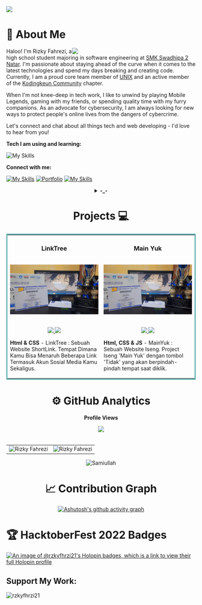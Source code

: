 <img src="https://camo.githubusercontent.com/d348976f3419cd09cf731439742c1b889e3f3cd8e04b2e72e7a219d85b049c37/68747470733a2f2f636c6f75642d6c66697532373079302d6861636b2d636c75622d626f742e76657263656c2e6170702f30666f6f7465722e706e67" >

# 🚀 About Me

<img align="right" src="https://i.imgur.com/840b0PX.gif" width="329">
<p align="left">Haloo! I'm Rizky Fahrezi, a high school student majoring in software engineering at <a href="#">SMK Swadhipa 2 Natar</a>. I'm passionate about staying ahead of the curve when it comes to the latest technologies and spend my days breaking and creating code. Currently, I am a proud core team member of <a href="#">UNIX</a> and an active member of the <a href="#">Kodingkeun Community</a></a> chapter.

When I'm not knee-deep in tech work, I like to unwind by playing Mobile Legends, gaming with my friends, or spending quality time with my furry companions. As an advocate for cybersecurity, I am always looking for new ways to protect people's online lives from the dangers of cybercrime.

Let's connect and chat about all things tech and web developing - I'd love to hear from you!</br>

</p>

**Tech I am using and learning:**

![My Skills](https://skillicons.dev/icons?i=php,html,css,js,mysql,git,github,wordpress,bootstrap,replit,vscode,&theme=dark&perline=9)

**Connect with me:**

[![My Skills](https://skillicons.dev/icons?i=instagram)](https://instagram.com/rzkyfhrzi21/)
<a href="https://rzkyfhrzi21.gihub.io"><img href="https://rzkyfhrzi21.gihub.io" src="https://i.imgur.com/JXfZmZy.png" alt="Portfolio" width="50"></a>
[![My Skills](https://skillicons.dev/icons?i=replit)](https://replit.com/@rzkyfhrzi21/)

<div align="center">

<details>
<summary><b>-_-</b></summary>

![rickroll](https://www.icegif.com/wp-content/uploads/rickroll-icegif-4.gif)

</details>

<h1>Projects 💻</h1>
<table bordercolor="#66b2b2">
  <!-- SETIAP TR BISA DIISI DENGAN DUA PROJECT KALIAN -->
  <tr>
    <td width="50%" valign="top">
      <h3 align="center">LinkTree</h3>
        <br />
        <a target="_blank" href="linktree.rzkyfhrzi21.repl.co/">
            <img src="img/itc-dj-3.jpg" width="100%" alt="LinkTree"/>
        </a>
        <br />
        <p align="center">
          <br>
          <a href="https://github.com/rzkyfhrzi21/app-linktree" target="_blank">
            <img src="https://img.shields.io/static/v1?label=|&message=REPO&color=f&style=plastic&logo=github&logo-color=white"/>
          </a>  
          <a href="linktree.rzkyfhrzi21.repl.co/" target="_blank">
            <img src="https://img.shields.io/static/v1?label=|&message=WEBSITE&color=cdf998&style=plastic&logo=javascript&logo-color=white"/>
          </a>
      </p>
        <p><strong>Html & CSS</strong> - LinkTree :  Sebuah Website ShortLink. Tempat Dimana Kamu Bisa Menaruh Beberapa Link Termasuk Akun Sosial Media Kamu Sekaligus.</p>
    </td>
    <td width="50%" valign="top">
      <h3 align="center">Main Yuk</h3>
        <br />
        <a target="_blank" href="main-yuk.rzkyfhrzi21.repl.co">
            <img src="img/itc-dj-3.jpg" width="100%" alt="Main Yuk"/>
        </a>
        <br />
        <p align="center">
          <br>
          <a href="https://github.com/rzkyfhrzi21/main-yuk" target="_blank">
            <img src="https://img.shields.io/static/v1?label=|&message=REPO&color=f&style=plastic&logo=github&logo-color=white"/>
          </a>  
          <a href="main-yuk.rzkyfhrzi21.repl.co" target="_blank">
            <img src="https://img.shields.io/static/v1?label=|&message=WEBSITE&color=cdf998&style=plastic&logo=javascript&logo-color=white"/>
          </a>
      </p>
        <p><strong>Html, CSS & JS</strong> - MainYuk :  Sebuah Website Iseng. Project Iseng 'Main Yuk' dengan tombol 'Tidak' yang akan berpindah-pindah tempat saat diklik.</p>
    </td>
  </tr>  
</table>

# ⚙️ GitHub Analytics

  <table>
  <tr>
       <p><b>Profile Views</b></p>
        <img src="https://profile-counter.glitch.me/%7Brzkyfhrzi21%7D/count.svg"></br></br>

  <td><img src="https://github-readme-stats.vercel.app/api?username=rzkyfhrzi21&include_all_commits=true&count_private=true&show_icons=true&line_height=20&title_color=7A7ADB&icon_color=2234AE&text_color=D3D3D3&bg_color=0,000000,130F40" alt="Rizky Fahrezi" />
    
  <td><img src="https://github-readme-stats.vercel.app/api/top-langs?username=rzkyfhrzi21&show_icons=true&locale=en&layout=compact&title_color=7A7ADB&icon_color=2234AE&text_color=D3D3D3&bg_color=0,000000,130F40" alt="Rizky Fahrezi" /></td>
  </tr>
</table>

  <p><img align="center" src="https://github-readme-streak-stats.herokuapp.com/?user=rzkyfhrzi21&theme=dark" alt="Samiullah" /></p>

# 📈 Contribution Graph

[![Ashutosh's github activity graph](https://github-readme-activity-graph.vercel.app/graph?username=rzkyfhrzi21&bg_color=242424&color=ffffff&line=57a0ff&point=ff6161&area=true&hide_border=true)](https://github.com/ashutosh00710/github-readme-activity-graph)

</div>

# 🏆 HacktoberFest 2022 Badges

[![An image of @rzkyfhrzi21's Holopin badges, which is a link to view their full Holopin profile](https://holopin.me/rzkyhxr21)](https://holopin.io/@rzkyhxr21)

<h2 align="left">Support My Work:</h2>
<p><a href="https://saweria.co/rzkyfhrzi21" target="_blank"><img align="left" src="https://pustakabukubekas.files.wordpress.com/2021/09/sawer.png" height="50" width="210" alt="rzkyfhrzi21" /></a></p><br><br>
